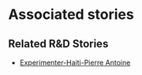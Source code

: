 # Associated stories

<!-- !!DO NOT REMOVE!! start autogenerated hyperlinks -->
## Related R&D Stories
- [Experimenter\-Haiti\-Pierre Antoine](/stories/?doc=Experimenters_HTI)
<!-- !!DO NOT REMOVE!! end autogenerated hyperlinks -->